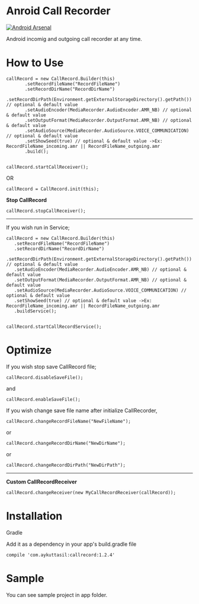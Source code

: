# Anroid Call Recorder

[![Android Arsenal](https://img.shields.io/badge/Android%20Arsenal-Call%20Recorder-brightgreen.svg?style=flat)](http://android-arsenal.com/details/1/4544)

Android incomig and outgoing call recorder at any time.

# How to Use

```
callRecord = new CallRecord.Builder(this)
       .setRecordFileName("RecordFileName")
       .setRecordDirName("RecordDirName")
       .setRecordDirPath(Environment.getExternalStorageDirectory().getPath()) // optional & default value
       .setAudioEncoder(MediaRecorder.AudioEncoder.AMR_NB) // optional & default value
       .setOutputFormat(MediaRecorder.OutputFormat.AMR_NB) // optional & default value
       .setAudioSource(MediaRecorder.AudioSource.VOICE_COMMUNICATION) // optional & default value
       .setShowSeed(true) // optional & default value ->Ex: RecordFileName_incoming.amr || RecordFileName_outgoing.amr
       .build();


callRecord.startCallReceiver();
```

OR

```
callRecord = CallRecord.init(this);
```


**Stop CallRecord**

```
callRecord.stopCallReceiver();
```


---

If you wish run in Service;

```
callRecord = new CallRecord.Builder(this)
   .setRecordFileName("RecordFileName")
   .setRecordDirName("RecordDirName")
   .setRecordDirPath(Environment.getExternalStorageDirectory().getPath()) // optional & default value
   .setAudioEncoder(MediaRecorder.AudioEncoder.AMR_NB) // optional & default value
   .setOutputFormat(MediaRecorder.OutputFormat.AMR_NB) // optional & default value
   .setAudioSource(MediaRecorder.AudioSource.VOICE_COMMUNICATION) // optional & default value
   .setShowSeed(true) // optional & default value ->Ex: RecordFileName_incoming.amr || RecordFileName_outgoing.amr
   .buildService();


callRecord.startCallRecordService();
```


# Optimize

If you wish stop save CallRecord file;

```
callRecord.disableSaveFile();
```

and

```
callRecord.enableSaveFile();
```



If you wish change save file name after initialize CallRecorder,

```
callRecord.changeRecordFileName("NewFileName");
```
or
```
callRecord.changeRecordDirName("NewDirName");
```
or
```
callRecord.changeRecordDirPath("NewDirPath");
```


---

**Custom CallRecordReceiver**

```
callRecord.changeReceiver(new MyCallRecordReceiver(callRecord));
```


# Installation

Gradle

Add it as a dependency in your app's build.gradle file

```
compile 'com.aykuttasil:callrecord:1.2.4'

```


# Sample

You can see sample project in app folder.




